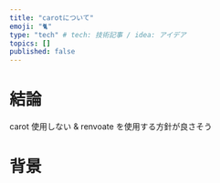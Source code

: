 ```yaml
---
title: "carotについて"
emoji: "🐈"
type: "tech" # tech: 技術記事 / idea: アイデア
topics: []
published: false
---
```


# 結論

carot 使用しない & renvoate を使用する方針が良さそう

# 背景
